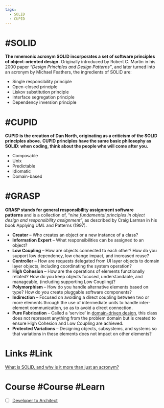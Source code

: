 ```yaml
---
tags:
  - SOLID
  - CUPID
---
```


# #SOLID

**The mnemonic acronym SOLID incorporates a set of software principles of object-oriented design.** Originally introduced by Robert C. Martin in his 2000 paper _“Design Principles and Design Patterns”_, and later turned into an acronym by Michael Feathers, the ingredients of SOLID are:

- S﻿ingle responsibility principle
- O﻿pen-closed principle
- L﻿iskov substitution principle
- I﻿nterface segregation principle
- D﻿ependency inversion principle

# #CUPID

**CUPID is the creation of Dan North, originating as a criticism of the SOLID principles above.**
**CUPID principles have the same basic philosophy as SOLID: when coding, think about the people who will come after you.**

- Composable
- Unix
- Predictable
- Idiomatic
- Domain-based

# #GRASP

**GRASP stands for general responsibility assignment software patterns** and is a collection of, “_nine fundamental principles in object design and responsibility assignment_”, as described by Craig Larman in his book Applying UML and Patterns (1997).

- **Creator** – Who creates an object or a new instance of a class?
- **Information Expert** – What responsibilities can be assigned to an object?
- **Low Coupling** – How are objects connected to each other? How do you support low dependency, low change impact, and increased reuse?
- **Controller** – How are requests delegated from UI layer objects to domain layer objects, including coordinating the system operation?
- **High Cohesion** – How are the operations of elements functionally related? How do you keep objects focused, understandable, and manageable, (including supporting Low Coupling)?
- **Polymorphism** – How do you handle alternative elements based on type? How do you create pluggable software components?
- **Indirection** – Focused on avoiding a direct coupling between two or more elements through the use of intermediate units to handle inter-element communication, so as to avoid a direct connection.
- **Pure Fabrication** – Called a ‘service’ in [domain-driven design](https://www.boldare.com/blog/what-is-domain-driven-design/), this class does not represent anything from the problem domain but is created to ensure High Cohesion and Low Coupling are achieved.
- **Protected Variations** – Designing objects, subsystems, and systems so that variations in these elements does not impact on other elements?


# Links #Link 

[What is SOLID, and why is it more than just an acronym?](https://www.boldare.com/blog/solid-cupid-grasp-principles-object-oriented-design/#what-is-solid,-and-why-is-it-more-than-just-an-acronym?)

# Course #Course #Learn

- [ ] [Developer to Architect](https://www.developertoarchitect.com/lessons/)
